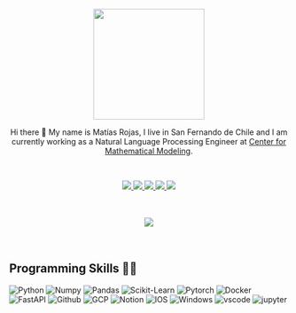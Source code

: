 
<br>



<div align="center">

<img src="https://media1.giphy.com/media/l3DRjJqCwSmrlsUZN5/giphy.gif" width="200px"/>

    

    
    
Hi there 👋 My name is Matías Rojas, I live in San Fernando de Chile and I am currently working as a Natural Language Processing Engineer at [Center for Mathematical Modeling]([https://cenia.cl/](https://www.cmm.uchile.cl/)).

</div>

<br>

<p align="center">
    <a href="https://www.linkedin.com/in/matirojasg/">
        <img src="https://img.shields.io/badge/LinkedIn-0077B5?style=for-the-badge&logo=linkedin&logoColor=white"/>
    </a>
    <a href="https://twitter.com/matirojasga">
        <img src="https://img.shields.io/badge/Twitter-blue?style=for-the-badge&logo=twitter&logoColor=white"/>
    </a>
    <a href="mailto:matirojasga@gmail.com">
        <img src="https://img.shields.io/badge/Gmail-D14836?style=for-the-badge&logo=gmail&logoColor=white"/>
    </a>
    <a href="cv.pdf">
        <img src="https://img.shields.io/badge/Resume-Blue?style=for-the-badge&logoColor=white"/>
    </a>
    <a href="cv_es.pdf">
        <img src="https://img.shields.io/badge/Resume (in spanish)-a?style=for-the-badge&logoColor=white"/>
    </a>
</p>

<br>
<br>

<div align='center'>
<img src="https://github-readme-stats.vercel.app/api?username=matirojasg&count_private=true&show_icons=true&custom_title=Github&theme=chartreuse-dark&bg_color=0,000000,130F40&layout=compact&border_radius=8">
</div>

<br>
<br>


## Programming Skills 👨‍💻

![Python](https://img.shields.io/badge/Python-FFD43B?style=flat-square&logo=python&logoColor=blue)
![Numpy](https://img.shields.io/badge/Numpy-777BB4?style=flat-square&logo=numpy&logoColor=white])
![Pandas](https://img.shields.io/badge/Pandas-2C2D72?style=flat-square&logo=pandas&logoColor=white])
![Scikit-Learn](https://img.shields.io/badge/scikit_learn-F7931E?style=flat-square&logo=scikit-learn&logoColor=white])
![Pytorch](https://img.shields.io/badge/PyTorch-EE4C2C?style=flat-square&logo=pytorch&logoColor=white])
![Docker](https://img.shields.io/badge/Docker-2CA5E0?style=flat-square&logo=docker&logoColor=white)
![FastAPI](https://img.shields.io/badge/fastapi-109989?style=flat-square&logo=FASTAPI&logoColor=white)
![Github](https://img.shields.io/badge/GitHub-100000?style=flat-square&logo=github&logoColor=white)
![GCP](https://img.shields.io/badge/Google_Cloud-4285F4?style=flat-square&logo=google-cloud&logoColor=white)
![Notion](https://img.shields.io/badge/Notion-000000?style=flat-square&logo=notion&logoColor=white)
![IOS](https://shields.io/badge/MacOS--9cf?logo=Apple&style=social&logoColor=white)
![Windows](https://img.shields.io/badge/Windows-0078D6?style=flat-square&logo=windows&logoColor=white)
![vscode](https://img.shields.io/badge/VSCode-0078D4?style=flat-square&logo=visual%20studio%20code&logoColor=white)
![jupyter](https://img.shields.io/badge/Jupyter-F37626.svg?&style=flat-square&logo=Jupyter&logoColor=white)
